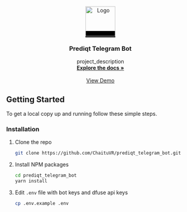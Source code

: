 
<br />
<p align="center">
  <a href="https://prediqt.com/" style="background: black;">
    <img src="https://prediqt.com/images/prediqt-beta-logo.svg" alt="Logo" width="80" height="80">
  </a>

  <h3 align="center">Prediqt Telegram Bot</h3>

  <p align="center">
    project_description
    <br />
    <a href="https://docs.prediqt.com/getting-started/what-is-prediqt"><strong>Explore the docs »</strong></a>
    <br />
    <br />
    <a href="https://t.me/PredIQt_DevBot">View Demo</a>
  </p>
</p>


<!-- GETTING STARTED -->
## Getting Started

To get a local copy up and running follow these simple steps.

### Installation

1. Clone the repo

   ```sh
   git clone https://github.com/ChaituVR/prediqt_telegram_bot.git
   ```

2. Install NPM packages

   ```sh
   cd prediqt_telegram_bot
   yarn install
   ```

3. Edit `.env` file with bot keys and dfuse api keys

    ```sh
    cp .env.example .env
    ```